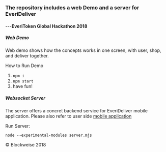 ### The repository includes a web Demo and a server for EveriDeliver

#### ---EveriToken Global Hackathon 2018

##### Web Demo

Web demo shows how the concepts works in one screen, with user, shop, and deliver together.

How to Run Demo

1. `npm i`
2. `npm start`
3.  have fun!

##### Websocket Server

The server offers a concret backend service for EveriDeliver mobile application.
Please also refer to user side [mobile application](https://github.com/IronBlockchain/everiReceiver)

Run Server:

`node --experimental-modules server.mjs`

&copy; Blockweise 2018
